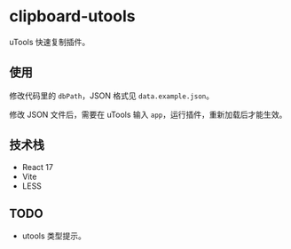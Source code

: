# clipboard-utools

uTools 快速复制插件。


## 使用

修改代码里的 `dbPath`，JSON 格式见 `data.example.json`。

修改 JSON 文件后，需要在 uTools 输入 `app`，运行插件，重新加载后才能生效。


## 技术栈

* React 17
* Vite
* LESS


## TODO

* utools 类型提示。

